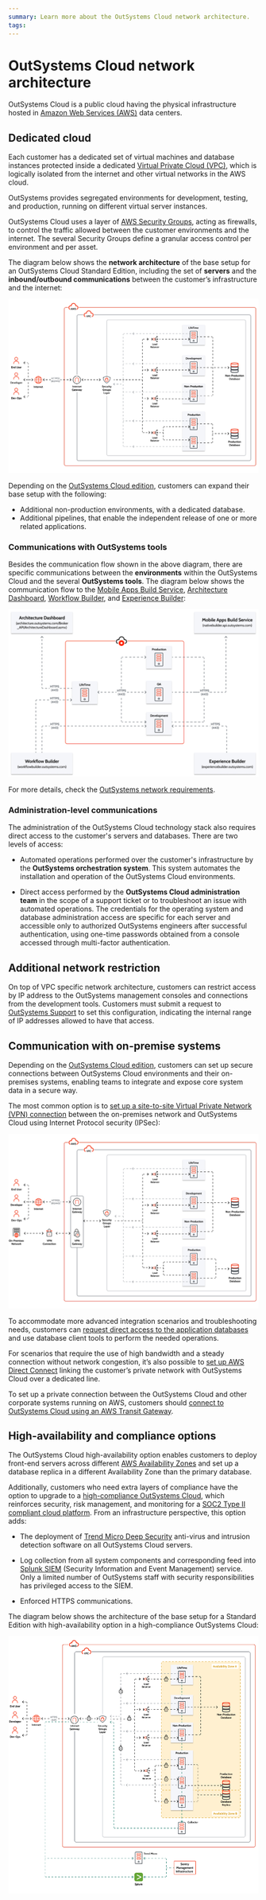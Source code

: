 ```yaml
---
summary: Learn more about the OutSystems Cloud network architecture.
tags:
---
```


# OutSystems Cloud network architecture

OutSystems Cloud is a public cloud having the physical infrastructure hosted in [Amazon Web Services (AWS)](https://aws.amazon.com/) data centers.

## Dedicated cloud

Each customer has a dedicated set of virtual machines and database instances protected inside a dedicated [Virtual Private Cloud (VPC)](https://aws.amazon.com/vpc/), which is logically isolated from the internet and other virtual networks in the AWS cloud.

OutSystems provides segregated environments for development, testing, and production, running on different virtual server instances.

OutSystems Cloud uses a layer of [AWS Security Groups](https://docs.aws.amazon.com/vpc/latest/userguide/VPC_SecurityGroups.html), acting as firewalls, to control the traffic allowed between the customer environments and the internet. The several Security Groups define a granular access control per environment and per asset.

The diagram below shows the **network architecture** of the base setup for an OutSystems Cloud Standard Edition, including the set of **servers** and the **inbound/outbound communications** between the customer’s infrastructure and the internet:

![OutSystems cloud diagram](images/cloud-architecture-standard-diag.png)

Depending on the [OutSystems Cloud edition](https://success.outsystems.com/Support/Enterprise_Customers/OutSystems_Support/Cloud_services_catalog), customers can expand their base setup with the following:

* Additional non-production environments, with a dedicated database.
* Additional pipelines, that enable the independent release of one or more related applications.

### Communications with OutSystems tools

Besides the communication flow shown in the above diagram, there are specific communications between the **environments** within the OutSystems Cloud and the several **OutSystems tools**. The diagram below shows the communication flow to the [Mobile Apps Build Service](../../deliver-mobile/mobile-apps-build-service/intro.md), [Architecture Dashboard](https://success.outsystems.com/Documentation/Architecture_Dashboard), [Workflow Builder](https://success.outsystems.com/Documentation/Workflow_Builder), and [Experience Builder](https://success.outsystems.com/Documentation/Experience_Builder):

![OutSystems cloud diagram tools](images/cloud-architecture-tools-diag.png)

For more details, check the [OutSystems network requirements](../network-requirements.md).

### Administration-level communications

The administration of the OutSystems Cloud technology stack also requires direct access to the customer's servers and databases. There are two levels of access:

* Automated operations performed over the customer's infrastructure by the **OutSystems orchestration system**. This system automates the installation and operation of the OutSystems Cloud environments.

* Direct access performed by the **OutSystems Cloud administration team** in the scope of a support ticket or to troubleshoot an issue with automated operations. The credentials for the operating system and database administration access are specific for each server and accessible only to authorized OutSystems engineers after successful authentication, using one-time passwords obtained from a console accessed through multi-factor authentication.

## Additional network restriction

On top of VPC specific network architecture, customers can restrict access by IP address to the OutSystems management consoles and connections from the development tools. Customers must submit a request to [OutSystems Support](https://success.outsystems.com/Support/Enterprise_Customers/OutSystems_Support/01_Contact_OutSystems_technical_support) to set this configuration, indicating the internal range of IP addresses allowed to have that access.

## Communication with on-premise systems

Depending on the [OutSystems Cloud edition](https://success.outsystems.com/Support/Enterprise_Customers/OutSystems_Support/Cloud_services_catalog), customers can set up secure connections between OutSystems Cloud environments and their on-premises systems, enabling teams to integrate and expose core system data in a secure way.

The most common option is to [set up a site-to-site Virtual Private Network (VPN) connection](https://success.outsystems.com/Support/Enterprise_Customers/Maintenance_and_Operations/Set_Up_a_VPN_to_your_OutSystems_Cloud) between the on-premises network and OutSystems Cloud using Internet Protocol security (IPSec):

![OutSystems cloud diagram vpn](images/cloud-architecture-vpn-diag.png)

To accommodate more advanced integration scenarios and troubleshooting needs, customers can [request direct access to the application databases](https://success.outsystems.com/Support/Enterprise_Customers/Maintenance_and_Operations/Access_the_database_of_your_PaaS) and use database client tools to perform the needed operations.

For scenarios that require the use of high bandwidth and a steady connection without network congestion, it’s also possible to [set up AWS Direct Connect](https://success.outsystems.com/Support/Enterprise_Customers/Maintenance_and_Operations/AWS_Direct_Connect_on_OutSystems_Cloud) linking the customer’s private network with OutSystems Cloud over a dedicated line.

To set up a private connection between the OutSystems Cloud and other corporate systems running on AWS, customers should [connect to OutSystems Cloud using an AWS Transit Gateway](https://success.outsystems.com/Support/Enterprise_Customers/Maintenance_and_Operations/Connect_to_your_OutSystems_Cloud_using_AWS_Transit_Gateway).

## High-availability and compliance options

The OutSystems Cloud high-availability option enables customers to deploy front-end servers across different [AWS Availability Zones](https://docs.aws.amazon.com/AWSEC2/latest/UserGuide/using-regions-availability-zones.html#concepts-availability-zones) and set up a database replica in a different Availability Zone than the primary database.

Additionally, customers who need extra layers of compliance have the option to upgrade to a [high-compliance OutSystems Cloud](https://www.outsystems.com/sentry/), which reinforces security, risk management, and monitoring for a [SOC2 Type II compliant cloud platform](https://www.outsystems.com/trust/). From an infrastructure perspective, this option adds:

* The deployment of [Trend Micro Deep Security](https://www.trendmicro.com/) anti-virus and intrusion detection software on all OutSystems Cloud servers.

* Log collection from all system components and corresponding feed into [Splunk SIEM](https://www.splunk.com/) (Security Information and Event Management) service. Only a limited number of OutSystems staff with security responsibilities has privileged access to the SIEM.

* Enforced HTTPS communications.

The diagram below shows the architecture of the base setup for a Standard Edition with high-availability option in a high-compliance OutSystems Cloud:

![OutSystems cloud high availability and compliance](images/cloud-architecture-ha-diag.png)
